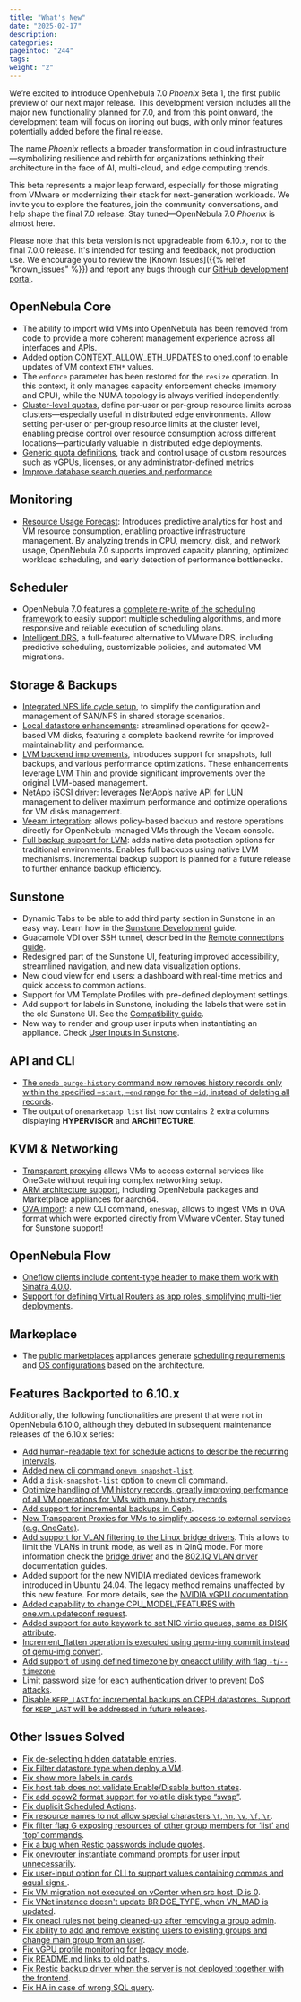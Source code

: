 ```yaml
---
title: "What's New"
date: "2025-02-17"
description:
categories:
pageintoc: "244"
tags:
weight: "2"
---
```


<a id="whats-new"></a>

<!--# What’s New in 7.0 -->

We’re excited to introduce OpenNebula 7.0 *Phoenix* Beta 1, the first public preview of our next major release. This development version includes all the major new functionality planned for 7.0, and from this point onward, the development team will focus on ironing out bugs, with only minor features potentially added before the final release.

The name *Phoenix* reflects a broader transformation in cloud infrastructure—symbolizing resilience and rebirth for organizations rethinking their architecture in the face of AI, multi-cloud, and edge computing trends.

This beta represents a major leap forward, especially for those migrating from VMware or modernizing their stack for next-generation workloads. We invite you to explore the features, join the community conversations, and help shape the final 7.0 release.
Stay tuned—OpenNebula 7.0 *Phoenix* is almost here.

Please note that this beta version is not upgradeable from 6.10.x, nor to the final 7.0.0 release. It's intended for testing and feedback, not production use. We encourage you to review the [Known Issues]({{% relref "known_issues" %}}) and report any bugs through our [GitHub development portal](https://github.com/OpenNebula/).

## OpenNebula Core

- The ability to import wild VMs into OpenNebula has been removed from code to provide a more coherent management experience across all interfaces and APIs.
- Added option [CONTEXT_ALLOW_ETH_UPDATES to oned.conf](../../../product/operation_references/opennebula_services_configuration/oned) to enable updates of VM context `ETH*` values.
- The `enforce` parameter has been restored for the `resize` operation. In this context, it only manages capacity enforcement checks (memory and CPU), while the NUMA topology is always verified independently.
- [Cluster-level quotas](../../../product/cloud_system_administration/capacity_planning/quotas/#compute-quotas), define per-user or per-group resource limits across clusters—especially useful in distributed edge environments. Allow setting per-user or per-group resource limits at the cluster level, enabling precise control over resource consumption across different locations—particularly valuable in distributed edge deployments.
- [Generic quota definitions](../../../product/cloud_system_administration/capacity_planning/quotas/#compute-quotas), track and control usage of custom resources such as vGPUs, licenses, or any administrator-defined metrics
- [Improve database search queries and performance](https://github.com/OpenNebula/one/issues/5861)


## Monitoring

- [Resource Usage Forecast](../../../product/cloud_system_administration/resource_monitoring/forecast/): Introduces predictive analytics for host and VM resource consumption, enabling proactive infrastructure management. By analyzing trends in CPU, memory, disk, and network usage, OpenNebula 7.0 supports improved capacity planning, optimized workload scheduling, and early detection of performance bottlenecks.

## Scheduler

- OpenNebula 7.0 features a [complete re-write of the scheduling framework](../../../product/cloud_system_administration/scheduler/overview/#opennebula-scheduler-framework-architecture) to easily support multiple scheduling algorithms, and more responsive and reliable execution of scheduling plans.
- [Intelligent DRS](../../../product/cloud_system_administration/scheduler/drs), a full-featured alternative to VMware DRS, including predictive scheduling, customizable policies, and automated VM migrations.

## Storage & Backups

- [Integrated NFS life cycle setup](../../../product/cloud_clusters_infrastructure_configuration/storage_system_configuration/nas_ds.md#automatic-nfs-setup), to simplify the configuration and management of SAN/NFS in shared storage scenarios.
- [Local datastore enhancements](../../../product/cloud_clusters_infrastructure_configuration/storage_system_configuration/local_ds): streamlined operations for qcow2-based VM disks, featuring a complete backend rewrite for improved maintainability and performance.
- [LVM backend improvements](../../../product/cloud_clusters_infrastructure_configuration/storage_system_configuration/lvm_drivers/#lvm-thin), introduces support for snapshots, full backups, and various performance optimizations. These enhancements leverage LVM Thin and provide significant improvements over the original LVM-based management.
- [NetApp iSCSI driver](../../../integrations/storage_extensions/netapp): leverages NetApp’s native API for LUN management to deliver maximum performance and optimize operations for VM disks management.
- [Veeam integration](../../../integrations/backup_extensions/veeam/): allows policy-based backup and restore operations directly for OpenNebula-managed VMs through the Veeam console.
- [Full backup support for LVM](../../../product/cloud_clusters_infrastructure_configuration/backup_system_configuration/overview): adds native data protection options for traditional environments. Enables full backups using native LVM mechanisms. Incremental backup support is planned for a future release to further enhance backup efficiency.

## Sunstone

- Dynamic Tabs to be able to add third party section in Sunstone in an easy way. Learn how in the [Sunstone Development](../../../software/installation_process/build_from_source_code/sunstone_dev.md#sunstone-dev") guide.
- Guacamole VDI over SSH tunnel, described in the [Remote connections guide](../../../product/control_plane_configuration/graphical_user_interface/fireedge_sunstone.md#fireedge-remote-connections).
- Redesigned part of the Sunstone UI, featuring improved accessibility, streamlined navigation, and new data visualization options.
- New cloud view for end users: a dashboard with real-time metrics and quick access to common actions.
- Support for VM Template Profiles with pre-defined deployment settings.
- Add support for labels in Sunstone, including the labels that were set in the old Sunstone UI. See the [Compatibility guide](../compatibility#compatibility-guide-labels).
- New way to render and group user inputs when instantiating an appliance. Check [User Inputs in Sunstone](product/virtual_machines_operation/virtual_machine_images/vm_templates/#vm-guide-user-inputs-sunstone).

## API and CLI

- [The `onedb purge-history` command now removes history records only within the specified `–start`, `–end` range for the `–id`, instead of deleting all records](https://github.com/OpenNebula/one/issues/6699).
- The output of `onemarketapp list` list now contains 2 extra columns displaying **HYPERVISOR** and **ARCHITECTURE**.

## KVM & Networking

- [Transparent proxying](../../../product/virtual_machines_operation/virtual_machines_networking/tproxy) allows VMs to access external services like OneGate without requiring complex networking setup.
- [ARM architecture support](../../../product/operation_references/hypervisor_configuration/kvm_driver/#arm64-specifics), including OpenNebula packages and Marketplace appliances for aarch64.
- [OVA import](../../../software/migration_from_vmware/import_ova): a new CLI command, `oneswap`, allows to ingest VMs in OVA format which were exported directly from VMware vCenter. Stay tuned for Sunstone support!

## OpenNebula Flow

- [Oneflow clients include content-type header to make them work with Sinatra 4.0.0](https://github.com/OpenNebula/one/issues/6508).
- [Support for defining Virtual Routers as app roles, simplifying multi-tier deployments](../../../product/virtual_machines_operation/multi-vm_workflows/appflow_use_cli/#defining-the-roles-of-a-service).

## Markeplace

- The [public marketplaces](../../../product/apps-marketplace/public_marketplaces/overview#-overview) appliances generate [scheduling requirements](../../../product/cloud_system_administration/scheduler/overview.md#host-requirements) and [OS configurations](../../../product/operation_references/hypervisor_configuration/kvm_driver#arm64specifics) based on the architecture.


## Features Backported to 6.10.x

Additionally, the following functionalities are present that were not in OpenNebula 6.10.0, although they debuted in subsequent maintenance releases of the 6.10.x series:

- [Add human-readable text for schedule actions to describe the recurring intervals](https://github.com/OpenNebula/one/issues/6410).
- [Added new cli command `onevm snapshot-list`](https://github.com/OpenNebula/one/issues/6623).
- [Add a `disk-snapshot-list` option to `onevm` cli command](../../../product/operation_references/configuration_references/cli.md).
- [Optimize handling of VM history records, greatly improving perfomance of all VM operations for VMs with many history records](https://github.com/OpenNebula/one/issues/2111).
- [Add support for incremental backups in Ceph](https://github.com/OpenNebula/one/issues/6411).
- [New Transparent Proxies for VMs to simplify access to external services (e.g. OneGate)](../../../product/virtual_machines_operation/virtual_machines_networking/tproxy).
- [Add support for VLAN filtering to the Linux bridge drivers](https://github.com/OpenNebula/one/issues/6669). This allows to limit the VLANs in trunk mode, as well as in QinQ mode. For more information check the [bridge driver](../../../product/cloud_clusters_infrastructure_configuration/networking_system_configuration/bridged) and the [802.1Q VLAN driver](../../../product/cloud_clusters_infrastructure_configuration/networking_system_configuration/vlan) documentation guides.
- Added support for the new NVIDIA mediated devices framework introduced in Ubuntu 24.04. The legacy method remains unaffected by this new feature. For more details, see the [NVIDIA vGPU documentation](../../../product/cloud_clusters_infrastructure_configuration/hosts_and_clusters_configuration/vgpu).
- [Added capability to change CPU_MODEL/FEATURES with one.vm.updateconf request](https://github.com/OpenNebula/one/issues/6636).
- [Added support for auto keywork to set NIC virtio queues, same as DISK attribute](https://github.com/OpenNebula/one/issues/6435).
- [Increment_flatten operation is executed using qemu-img commit instead of qemu-img convert](https://github.com/OpenNebula/one/issues/6547).
- [Add support of using defined timezone by oneacct utility with flag `-t`/`--timezone`](https://github.com/OpenNebula/one/issues/821).
- [Limit password size for each authentication driver to prevent DoS attacks](https://github.com/OpenNebula/one/issues/6892).
- [Disable `KEEP_LAST` for incremental backups on CEPH datastores. Support for `KEEP_LAST` will be addressed in future releases](https://github.com/OpenNebula/one/issues/6857).

## Other Issues Solved

- [Fix de-selecting hidden datatable entries](https://github.com/OpenNebula/one/issues/6781).
- [Fix Filter datastore type when deploy a VM](https://github.com/OpenNebula/one/issues/6927).
- [Fix show more labels in cards](https://github.com/OpenNebula/one/issues/6643).
- [Fix host tab does not validate Enable/Disable button states](https://github.com/OpenNebula/one/issues/6792).
- [Fix add qcow2 format support for volatile disk type “swap”](https://github.com/OpenNebula/one/issues/6622).
- [Fix duplicit Scheduled Actions](https://github.com/OpenNebula/one/issues/6996).
- [Fix resource names to not allow special characters `\t`, `\n`, `\v`, `\f`, `\r`](https://github.com/OpenNebula/one/issues/6950).
- [Fix filter flag G exposing resources of other group members for ‘list’ and ‘top’ commands](https://github.com/OpenNebula/one/issues/6952).
- [Fix a bug when Restic passwords include quotes](https://github.com/OpenNebula/one/issues/6666/).
- [Fix onevrouter instantiate command prompts for user input unnecessarily](https://github.com/OpenNebula/one/issues/6948/).
- [Fix user-input option for CLI to support values containing commas and equal signs ](https://github.com/OpenNebula/one/issues/6975/).
- [Fix VM migration not executed on vCenter when src host ID is 0](https://github.com/OpenNebula/one/issues/6997/).
- [Fix VNet instance doesn't update BRIDGE_TYPE, when VN_MAD is updated](https://github.com/OpenNebula/one/issues/6858/).
- [Fix oneacl rules not being cleaned-up after removing a group admin](https://github.com/OpenNebula/one/issues/6993/).
- [Fix ability to add and remove existing users to existing groups and change main group from an user](https://github.com/OpenNebula/one/issues/6980/).
- [Fix vGPU profile monitoring for legacy mode](https://github.com/OpenNebula/one/issues/7012/).
- [Fix README.md links to old paths](https://github.com/OpenNebula/one/issues/7032).
- [Fix Restic backup driver when the server is not deployed together with the frontend](https://github.com/OpenNebula/one/issues/7054).
- [Fix HA in case of wrong SQL query](https://github.com/OpenNebula/one/issues/7025).
